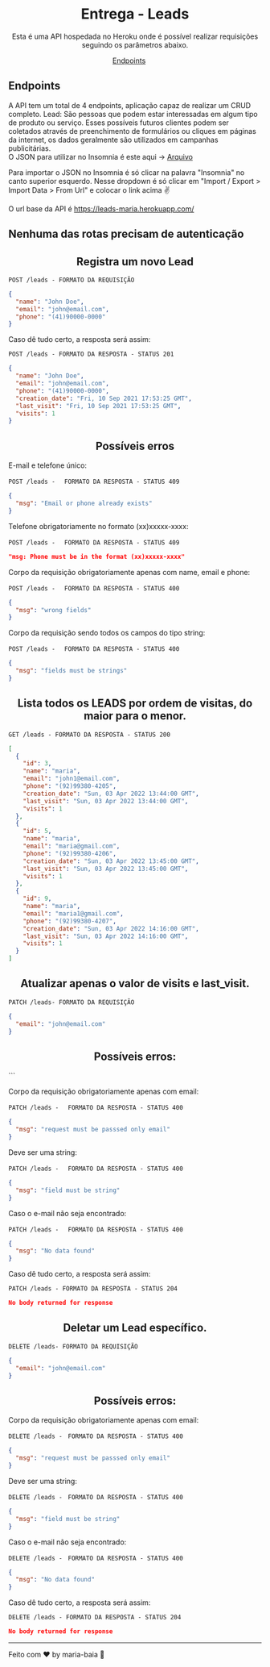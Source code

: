 <!-- @format -->

<h1 align="center">
  Entrega - Leads
</h1>

<p align = "center">
Esta é uma API hospedada no Heroku onde é possível realizar requisições seguindo os parâmetros abaixo.
</p>

<p align="center">
  <a href="#endpoints">Endpoints</a>&nbsp;&nbsp;&nbsp;&nbsp;&nbsp;&nbsp;
</p>

## **Endpoints**

A API tem um total de 4 endpoints, aplicação capaz de realizar um CRUD completo.
Lead: São pessoas que podem estar interessadas em algum tipo de
produto ou serviço. Esses possíveis futuros clientes podem ser coletados através de preenchimento de formulários ou cliques em
páginas da internet, os dados geralmente são utilizados em campanhas publicitárias.<br/>
O JSON para utilizar no Insomnia é este aqui ->
[Arquivo](Insomnia_2022-03-05.json)

Para importar o JSON no Insomnia é só clicar na palavra "Insomnia" no canto superior esquerdo. Nesse dropdown é só clicar em "Import / Export > Import Data > From Url" e colocar o link acima :v:

O url base da API é https://leads-maria.herokuapp.com/

## Nenhuma das rotas precisam de autenticação

<h2 align ='center'> Registra um novo Lead </h2>

`POST /leads - FORMATO DA REQUISIÇÃO`

```json
{
  "name": "John Doe",
  "email": "john@email.com",
  "phone": "(41)90000-0000"
}
```

Caso dê tudo certo, a resposta será assim:

`POST /leads - FORMATO DA RESPOSTA - STATUS 201`

```json
{
  "name": "John Doe",
  "email": "john@email.com",
  "phone": "(41)90000-0000",
  "creation_date": "Fri, 10 Sep 2021 17:53:25 GMT",
  "last_visit": "Fri, 10 Sep 2021 17:53:25 GMT",
  "visits": 1
}
```

<h2 align ='center'> Possíveis erros </h2>

E-mail e telefone único:

`POST /leads - `
` FORMATO DA RESPOSTA - STATUS 409`

```json
{
  "msg": "Email or phone already exists"
}
```

Telefone obrigatoriamente no formato (xx)xxxxx-xxxx:

`POST /leads - `
` FORMATO DA RESPOSTA - STATUS 409`

```json
"msg: Phone must be in the format (xx)xxxxx-xxxx"
```

Corpo da requisição obrigatoriamente apenas com name, email e phone:

`POST /leads - `
` FORMATO DA RESPOSTA - STATUS 400`

```json
{
  "msg": "wrong fields"
}
```

Corpo da requisição sendo todos os campos do tipo string:

`POST /leads - `
` FORMATO DA RESPOSTA - STATUS 400`

```json
{
  "msg": "fields must be strings"
}
```

<h2 align ='center'> Lista todos os LEADS por ordem de visitas, do maior para o menor. </h2>

`GET /leads - FORMATO DA RESPOSTA - STATUS 200`

```json
[
  {
    "id": 3,
    "name": "maria",
    "email": "john1@email.com",
    "phone": "(92)99380-4205",
    "creation_date": "Sun, 03 Apr 2022 13:44:00 GMT",
    "last_visit": "Sun, 03 Apr 2022 13:44:00 GMT",
    "visits": 1
  },
  {
    "id": 5,
    "name": "maria",
    "email": "maria@gmail.com",
    "phone": "(92)99380-4206",
    "creation_date": "Sun, 03 Apr 2022 13:45:00 GMT",
    "last_visit": "Sun, 03 Apr 2022 13:45:00 GMT",
    "visits": 1
  },
  {
    "id": 9,
    "name": "maria",
    "email": "maria1@gmail.com",
    "phone": "(92)99380-4207",
    "creation_date": "Sun, 03 Apr 2022 14:16:00 GMT",
    "last_visit": "Sun, 03 Apr 2022 14:16:00 GMT",
    "visits": 1
  }
]
```

<h2 align = "center"> Atualizar apenas o valor de visits e last_visit.</h2>

`PATCH /leads- FORMATO DA REQUISIÇÃO`

```json
{
  "email": "john@email.com"
}
```

<h2 align ='center'> Possíveis erros: </h2>
```

Corpo da requisição obrigatoriamente apenas com email:

`PATCH /leads - `
` FORMATO DA RESPOSTA - STATUS 400`

```json
{
  "msg": "request must be passsed only email"
}
```

Deve ser uma string:

`PATCH /leads - `
` FORMATO DA RESPOSTA - STATUS 400`

```json
{
  "msg": "field must be string"
}
```

Caso o e-mail não seja encontrado:

`PATCH /leads - `
` FORMATO DA RESPOSTA - STATUS 400`

```json
{
  "msg": "No data found"
}
```

Caso dê tudo certo, a resposta será assim:

`PATCH /leads - FORMATO DA RESPOSTA - STATUS 204`

```json
No body returned for response
```

<h2 align = "center"> Deletar um Lead específico.</h2>

`DELETE /leads- FORMATO DA REQUISIÇÃO`

```json
{
  "email": "john@email.com"
}
```

<h2 align ='center'> Possíveis erros: </h2>

Corpo da requisição obrigatoriamente apenas com email:

`DELETE /leads -`
` FORMATO DA RESPOSTA - STATUS 400`

```json
{
  "msg": "request must be passsed only email"
}
```

Deve ser uma string:

`DELETE /leads -`
` FORMATO DA RESPOSTA - STATUS 400`

```json
{
  "msg": "field must be string"
}
```

Caso o e-mail não seja encontrado:

`DELETE /leads -`
` FORMATO DA RESPOSTA - STATUS 400`

```json
{
  "msg": "No data found"
}
```

Caso dê tudo certo, a resposta será assim:

`DELETE /leads - FORMATO DA RESPOSTA - STATUS 204`

```json
No body returned for response
```

---

Feito com ♥ by maria-baia :wave:
